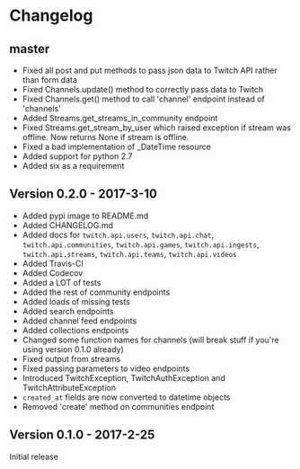 # Changelog

## master

- Fixed all post and put methods to pass json data to Twitch API rather than form data
- Fixed Channels.update() method to correctly pass data to Twitch
- Fixed Channels.get() method to call 'channel' endpoint instead of 'channels'
- Added Streams.get_streams_in_community endpoint
- Fixed Streams.get_stream_by_user which raised exception if stream was offline. Now returns None
  if stream is offline.
- Fixed a bad implementation of _DateTime resource
- Added support for python 2.7
- Added six as a requirement


## Version 0.2.0 - 2017-3-10

- Added pypi image to README.md
- Added CHANGELOG.md
- Added docs for `twitch.api.users`, `twitch.api.chat`, `twitch.api.communities`,
  `twitch.api.games`, `twitch.api.ingests`, `twitch.api.streams`, `twitch.api.teams`,
  `twitch.api.videos`
- Added Travis-CI
- Added Codecov
- Added a LOT of tests
- Added the rest of community endpoints
- Added loads of missing tests
- Added search endpoints
- Added channel feed endpoints
- Added collections endpoints
- Changed some function names for channels (will break stuff if you're using version 0.1.0 already)
- Fixed output from streams
- Fixed passing parameters to video endpoints
- Introduced TwitchException, TwitchAuthException and TwitchAttributeException
- `created_at` fields are now converted to datetime objects
- Removed 'create' method on communities endpoint


## Version 0.1.0 - 2017-2-25

Initial release
